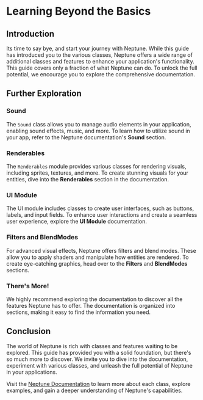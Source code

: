 # Learning Beyond the Basics

## Introduction
Its time to say bye, and start your journey with Neptune.
While this guide has introduced you to the various classes, Neptune offers a wide range of additional classes and features to enhance your application's functionality. This guide covers only a fraction of what Neptune can do. To unlock the full potential, we encourage you to explore the comprehensive documentation.

## Further Exploration
### Sound

The `Sound` class allows you to manage audio elements in your application, enabling sound effects, music, and more. To learn how to utilize sound in your app, refer to the Neptune documentation's **Sound** section.

### Renderables

The `Renderables` module provides various classes for rendering visuals, including sprites, textures, and more. To create stunning visuals for your entities, dive into the **Renderables** section in the documentation.

### UI Module

The UI module includes classes to create user interfaces, such as buttons, labels, and input fields. To enhance user interactions and create a seamless user experience, explore the **UI Module** documentation.

### Filters and BlendModes

For advanced visual effects, Neptune offers filters and blend modes. These allow you to apply shaders and manipulate how entities are rendered. To create eye-catching graphics, head over to the **Filters** and **BlendModes** sections.

### There's More!
We highly recommend exploring the documentation to discover all the features Neptune has to offer. The documentation is organized into sections, making it easy to find the information you need.

## Conclusion

The world of Neptune is rich with classes and features waiting to be explored. This guide has provided you with a solid foundation, but there's so much more to discover. We invite you to dive into the documentation, experiment with various classes, and unleash the full potential of Neptune in your applications.

Visit the [Neptune Documentation](https://neptune-js.vercel.app) to learn more about each class, explore examples, and gain a deeper understanding of Neptune's capabilities.
